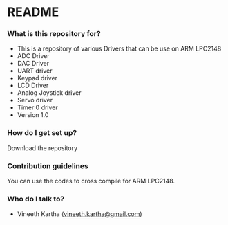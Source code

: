 # README #

### What is this repository for? ###

* This is a repository of various Drivers that can be use on ARM LPC2148
* ADC Driver
* DAC Driver
* UART driver
* Keypad driver
* LCD Driver
* Analog Joystick driver
* Servo driver
* Timer 0 driver
* Version 1.0

### How do I get set up? ###

Download the repository

### Contribution guidelines ###

You can use the codes to cross compile for ARM LPC2148.

### Who do I talk to? ###

* Vineeth Kartha (vineeth.kartha@gmail.com)